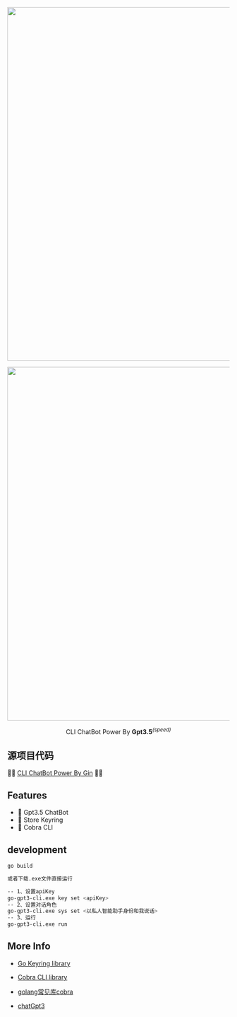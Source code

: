 <p align='center'>
  <img src='https://github.com/llw9830/gpt3.5-chatBot-cli/blob/master/doc/1.png?raw=true' width='800'/>
</p>

<p align='center'>
  <img src='https://github.com/llw9830/gpt3.5-chatBot-cli/blob/master/doc/2.png?raw=true' width='800'/>
</p>

<p align='center'>
    CLI ChatBot Power By <b>Gpt3.5</b><sup><em>(speed)</em></sup><br>
</p>


## 源项目代码

🏀🏀
[CLI ChatBot Power By Gin](https://github.com/Leizhenpeng/gpt3-chatBot-cli)
🏀🏀

## Features

- 🐤 Gpt3.5 ChatBot
- 🍉 Store Keyring
- 🥑 Cobra CLI

## development

```bash
go build

或者下载.exe文件直接运行
```

```bash
-- 1、设置apiKey
go-gpt3-cli.exe key set <apiKey>
-- 2、设置对话角色
go-gpt3-cli.exe sys set <以私人智能助手身份和我说话>
-- 3、运行
go-gpt3-cli.exe run
```

## More Info

- [Go Keyring library](https://github.com/zalando/go-keyring)

- [Cobra CLI library](https://github.com/spf13/cobra-cli/blob/main/README.md)

- [golang常见库cobra](https://segmentfault.com/a/1190000023382214)

- [chatGpt3](https://github.com/PullRequestInc/go-gpt3)
